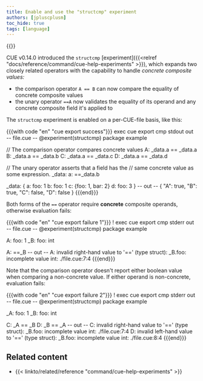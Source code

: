 ```yaml
---
title: Enable and use the "structcmp" experiment
authors: [jpluscplusm]
toc_hide: true
tags: [language]
---
```

{{<sidenote text="Requires CUE v0.14.0 or later">}}

CUE v0.14.0 introduced the `structcmp`
[experiment]({{<relref "docs/reference/command/cue-help-experiments" >}}),
which expands two closely related operators with the capability to handle
*concrete composite values:*

- the comparison operator `A == B` can now compare the equality of concrete
  composite values
- the unary operator `==A` now validates the equality of its operand and any
  concrete composite field it's applied to

The `structcmp` experiment is enabled on a per-CUE-file basis, like this:

{{{with code "en" "cue export success"}}}
exec cue export
cmp stdout out
-- file.cue --
@experiment(structcmp)
package example

// The comparison operator compares concrete values
A: _data.a == _data.a
B: _data.a == _data.b
C: _data.a == _data.c
D: _data.a == _data.d

// The unary operator asserts that a field has the
// same concrete value as some expression.
_data: a: ==_data.b

_data: {
	a: foo: 1
	b: foo: 1
	c: {foo: 1, bar: 2}
	d: foo: 3
}
-- out --
{
    "A": true,
    "B": true,
    "C": false,
    "D": false
}
{{{end}}}

Both forms of the `==` operator require **concrete** composite operands,
otherwise evaluation fails:

{{{with code "en" "cue export failure 1"}}}
! exec cue export
cmp stderr out
-- file.cue --
@experiment(structcmp)
package example

A: foo:  1
_B: foo: int

A: ==_B
-- out --
A: invalid right-hand value to '==' (type struct): _B.foo: incomplete value int:
    ./file.cue:7:4
{{{end}}}

Note that the comparison operator doesn't report either boolean value when
comparing a non-concrete value.
If either operand is non-concrete, evaluation fails:

{{{with code "en" "cue export failure 2"}}}
! exec cue export
cmp stderr out
-- file.cue --
@experiment(structcmp)
package example

_A: foo: 1
_B: foo: int

C: _A == _B
D: _B == _A
-- out --
C: invalid right-hand value to '==' (type struct): _B.foo: incomplete value int:
    ./file.cue:7:4
D: invalid left-hand value to '==' (type struct): _B.foo: incomplete value int:
    ./file.cue:8:4
{{{end}}}

## Related content

- {{< linkto/related/reference "command/cue-help-experiments" >}}
